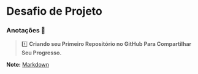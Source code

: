 # Desafio de Projeto
### Anotações :green_book:


> :one: **Criando seu Primeiro Repositório
no GitHub Para Compartilhar Seu
Progresso.**
 



 **Note:** [Markdown](https://www.markdownguide.org/)
